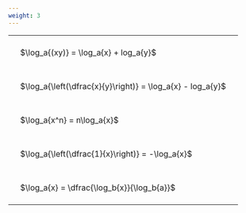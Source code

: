 ```yaml
---
weight: 3
---
```


<style type="text/css">
#T_11e43 th.col_heading {
  text-align: left;
  font-size: 1em;
}
#T_11e43 td {
  text-align: left;
  font-size: 1em;
  padding: 1.5em;
}
</style>
<table id="T_11e43">
  <thead>
  </thead>
  <tbody>
    <tr>
      <td id="T_11e43_row0_col0" class="data row0 col0" >$\log_a{(xy)} = \log_a{x} + log_a{y}$</td>
    </tr>
    <tr>
      <td id="T_11e43_row1_col0" class="data row1 col0" >$\log_a{\left(\dfrac{x}{y}\right)} = \log_a{x} - log_a{y}$</td>
    </tr>
    <tr>
      <td id="T_11e43_row2_col0" class="data row2 col0" >$\log_a{x^n} = n\log_a{x}$</td>
    </tr>
    <tr>
      <td id="T_11e43_row3_col0" class="data row3 col0" >$\log_a{\left(\dfrac{1}{x}\right)} = -\log_a{x}$</td>
    </tr>
    <tr>
      <td id="T_11e43_row4_col0" class="data row4 col0" >$\log_a{x} = \dfrac{\log_b{x}}{\log_b{a}}$</td>
    </tr>
  </tbody>
</table>
